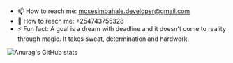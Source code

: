 
- 📫 How to reach me: mosesimbahale.developer@gmail.com
- 📵 How to reach me: +254743755328
- ⚡ Fun fact: A goal is a dream with deadline and it doesn't come to reality through magic. It takes sweat, determination and hardwork.



![Anurag's GitHub stats](https://github-readme-stats.vercel.app/api?username=mosesimbahale&theme=dark&show_icons=true)
